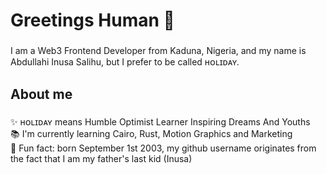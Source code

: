 <h1 align="left">Greetings Human 👋</h1>

###

<p align="left">I am a Web3 Frontend Developer from Kaduna, Nigeria, and my name is Abdullahi Inusa Salihu, but I prefer to be called ʜᴏʟɪᴅᴀʏ.</p>

###

<h2 align="left">About me</h2>

###

<p align="left">✨ ʜᴏʟɪᴅᴀʏ means Humble Optimist Learner Inspiring Dreams And Youths<br>📚 I'm currently learning Cairo, Rust, Motion Graphics and Marketing<br>🎲 Fun fact: born September 1st 2003, my github username originates from the fact that I am my father's last kid (Inusa)</p>

<!--
**thelastofinusa/thelastofinusa** is a ✨ _special_ ✨ repository because its `README.md` (this file) appears on your GitHub profile.

Here are some ideas to get you started:

- 🔭 I’m currently working on ...
- 🌱 I’m currently learning ...
- 👯 I’m looking to collaborate on ...
- 🤔 I’m looking for help with ...
- 💬 Ask me about ...
- 📫 How to reach me: ...
- 😄 Pronouns: ...
- ⚡ Fun fact: ...
-->
